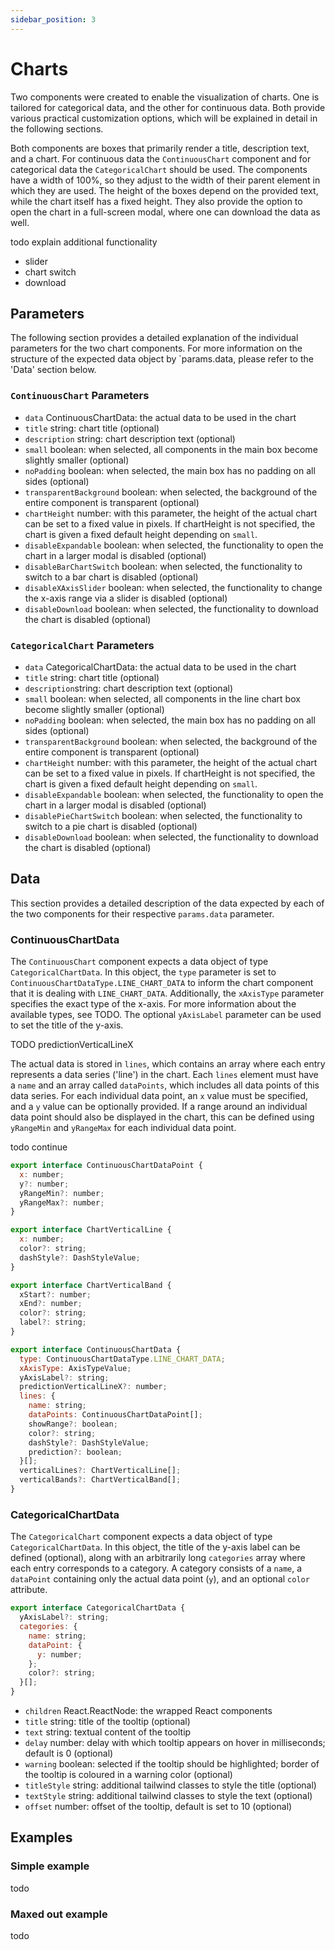 ```yaml
---
sidebar_position: 3
---
```


# Charts

Two components were created to enable the visualization of charts. One is tailored for categorical data, 
and the other for continuous data. Both provide various practical customization options, 
which will be explained in detail in the following sections.

Both components are boxes that primarily render a title, description text, and a chart.
For continuous data the `ContinuousChart` component and for categorical data the `CategoricalChart` should be used.
The components have a width of 100%, so they adjust to the width of their parent element in which they are used.
The height of the boxes depend on the provided text, while the chart itself has a fixed height.
They also provide the option to open the chart in a full-screen modal, where one can download the data as well.

todo explain additional functionality 
- slider
- chart switch
- download

## Parameters

The following section provides a detailed explanation of the individual parameters for the two chart components. 
For more information on the structure of the expected data object by `params.data, please refer to the 'Data' section below.

### `ContinuousChart` Parameters

- `data` ContinuousChartData: the actual data to be used in the chart
- `title` string: chart title (optional)
- `description` string: chart description text (optional)
- `small` boolean: when selected, all components in the main box become slightly smaller (optional)
- `noPadding` boolean: when selected, the main box has no padding on all sides (optional)
- `transparentBackground` boolean: when selected, the background of the entire component is transparent (optional)
- `chartHeight` number: with this parameter, the height of the actual chart can be set to a fixed value in pixels. If chartHeight is not specified, the chart is given a fixed default height depending on `small`.
- `disableExpandable` boolean: when selected, the functionality to open the chart in a larger modal is disabled (optional)
- `disableBarChartSwitch` boolean: when selected, the functionality to switch to a bar chart is disabled (optional)
- `disableXAxisSlider` boolean: when selected, the functionality to change the x-axis range via a slider is disabled (optional)
- `disableDownload` boolean: when selected, the functionality to download the chart is disabled (optional)

### `CategoricalChart` Parameters

- `data` CategoricalChartData: the actual data to be used in the chart
- `title` string: chart title (optional)
- `description`string: chart description text (optional)
- `small` boolean: when selected, all components in the line chart box become slightly smaller (optional)
- `noPadding` boolean: when selected, the main box has no padding on all sides (optional)
- `transparentBackground` boolean: when selected, the background of the entire component is transparent (optional)
- `chartHeight` number: with this parameter, the height of the actual chart can be set to a fixed value in pixels. If chartHeight is not specified, the chart is given a fixed default height depending on `small`.
- `disableExpandable` boolean: when selected, the functionality to open the chart in a larger modal is disabled (optional)
- `disablePieChartSwitch` boolean: when selected, the functionality to switch to a pie chart is disabled (optional)
- `disableDownload` boolean: when selected, the functionality to download the chart is disabled (optional)


## Data

This section provides a detailed description of the data expected by each of the two components for their respective `params.data` parameter.

### ContinuousChartData

The `ContinuousChart` component expects a data object of type `CategoricalChartData`. In this object, the `type` 
parameter is set to `ContinuousChartDataType.LINE_CHART_DATA` to inform the chart component that it is dealing with 
`LINE_CHART_DATA`. Additionally, the `xAxisType` parameter specifies the exact type of the x-axis. For more information
about the available types, see TODO. The optional `yAxisLabel` parameter can be used to set the title of the y-axis.

TODO predictionVerticalLineX

The actual data is stored in `lines`, which contains an array where each entry represents a data series ('line') in the chart. 
Each `lines` element must have a `name` and an array called `dataPoints`, which includes all data points of this data series. 
For each individual data point, an `x` value must be specified, and a `y` value can be optionally provided. 
If a range around an individual data point should also be displayed in the chart, this can be defined using `yRangeMin`
and `yRangeMax` for each individual data point.

todo continue

``` javascript
export interface ContinuousChartDataPoint {
  x: number;
  y?: number;
  yRangeMin?: number;
  yRangeMax?: number;
}

export interface ChartVerticalLine {
  x: number;
  color?: string;
  dashStyle?: DashStyleValue;
}

export interface ChartVerticalBand {
  xStart?: number;
  xEnd?: number;
  color?: string;
  label?: string;
}

export interface ContinuousChartData {
  type: ContinuousChartDataType.LINE_CHART_DATA;
  xAxisType: AxisTypeValue;
  yAxisLabel?: string;
  predictionVerticalLineX?: number;
  lines: {
    name: string;
    dataPoints: ContinuousChartDataPoint[];
    showRange?: boolean;
    color?: string;
    dashStyle?: DashStyleValue;
    prediction?: boolean;
  }[];
  verticalLines?: ChartVerticalLine[];
  verticalBands?: ChartVerticalBand[];
}
```


### CategoricalChartData

The `CategoricalChart` component expects a data object of type `CategoricalChartData`. In this object, 
the title of the y-axis label can be defined (optional), along with an arbitrarily long `categories` array 
where each entry corresponds to a category. A category consists of a `name`, a `dataPoint` containing only the 
actual data point (`y`), and an optional `color` attribute.

``` javascript
export interface CategoricalChartData {
  yAxisLabel?: string;
  categories: {
    name: string;
    dataPoint: {
      y: number;
    };
    color?: string;
  }[];
}
```

- `children` React.ReactNode: the wrapped React components
- `title` string: title of the tooltip (optional)
- `text` string: textual content of the tooltip
- `delay` number: delay with which tooltip appears on hover in milliseconds; default is 0 (optional)
- `warning` boolean: selected if the tooltip should be highlighted; border of the tooltip is coloured in a warning color (optional)
- `titleStyle` string: additional tailwind classes to style the title (optional)
- `textStyle` string: additional tailwind classes to style the text (optional)
- `offset` number: offset of the tooltip, default is set to 10 (optional)

## Examples

### Simple example

todo

### Maxed out example

todo
